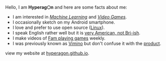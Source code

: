 Hello, I am **Hyperag⬡n** and here are some facts about me:

- I am interested in [*Machine Learning*](https://en.wikipedia.org/wiki/Machine_learning) and [*Video Games*](https://en.wikipedia.org/wiki/Video_games).
- I occasionally sketch on my Android smartphone.
- I love and prefer to use open source ([Linux](https://www.linux.org/)).
- I speak English rather well but it is [very American, not Bri-ish](https://www.speakmoreclearly.com/english-pronunciation-tips/the-difference-between-a-british-and-american-accent/).
- I make videos of [Fam playing games](https://www.youtube.com/@famfandango) weekly.
- I was previously known as [Vimino](https://vimino.gitlab.io/) but don't confuse it with the [product](https://www.amazon.in/Shrimps-Vitamin-Complex-Billion-Bacteria/dp/B0963691WP).

view my website at [hyperagon.github.io](https://hyperagon.github.io/).
